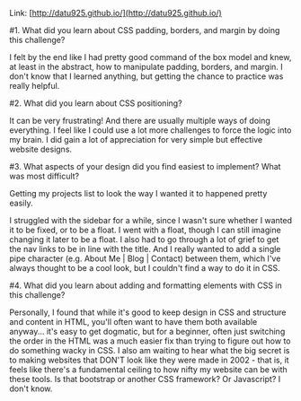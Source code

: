 Link: [http://datu925.github.io/](http://datu925.github.io/)

#1. What did you learn about CSS padding, borders, and margin by doing this challenge?

I felt by the end like I had pretty good command of the box model and knew, at least in the abstract, how to manipulate padding, borders, and margin. I don't know that I learned anything, but getting the chance to practice was really helpful.

#2. What did you learn about CSS positioning?

It can be very frustrating! And there are usually multiple ways of doing everything. I feel like I could use a lot more challenges to force the logic into my brain. I did gain a lot of appreciation for very simple but effective website designs.

#3. What aspects of your design did you find easiest to implement? What was most difficult?

Getting my projects list to look the way I wanted it to happened pretty easily.

I struggled with the sidebar for a while, since I wasn't sure whether I wanted it to be fixed, or to be a float. I went with a float, though I can still imagine changing it later to be a float. I also had to go through a lot of grief to get the nav links to be in line with the title. And I really wanted to add a single pipe character (e.g. About Me | Blog | Contact) between them, which I've always thought to be a cool look, but I couldn't find a way to do it in CSS.

#4. What did you learn about adding and formatting elements with CSS in this challenge?

Personally, I found that while it's good to keep design in CSS and structure and content in HTML, you'll often want to have them both available anyway... it's easy to get dogmatic, but for a beginner, often just switching the order in the HTML was a much easier fix than trying to figure out how to do something wacky in CSS. I also am waiting to hear what the big secret is to making websites that DON'T look like they were made in 2002 - that is, it feels like there's a fundamental ceiling to how nifty my website can be with these tools. Is that bootstrap or another CSS framework? Or Javascript? I don't know.